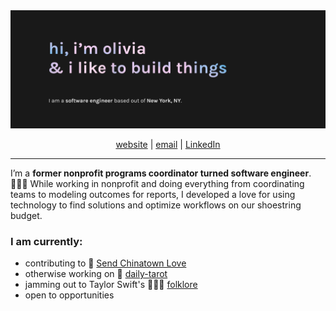 <img src="https://github.com/oliviasztanga/oliviasztanga/blob/master/GitHub-header.png?raw=true" alt="banner that says 'Hi, I'm Olivia & I love to build things. I'm a software engineer based out of New York, NY.'">
<p align="center">
  <a href="https://oliviasztanga.com/">website</a> | 
  <a href="mailto:me@oliviasztanga.com">email</a> |
  <a href="https://linkedin.com/in/oliviasztanga/">LinkedIn</a>
</p>

---


<p>
I’m a <b>former nonprofit programs coordinator turned software engineer</b>. 👩🏼‍💻 While working in nonprofit and doing everything from coordinating teams to modeling outcomes for reports, I developed a love for using technology to find solutions and optimize workflows on our shoestring budget.
</p>

### I am currently:
* contributing to 🌺 [Send Chinatown Love](https://www.sendchinatownlove.com/)
* otherwise working on 🔮 [daily-tarot](https://github.com/oliviasztanga/daily-tarot)
* jamming out to Taylor Swift's 🧚🏻‍♀️ [folklore](https://open.spotify.com/album/2fenSS68JI1h4Fo296JfGr)
* open to opportunities
